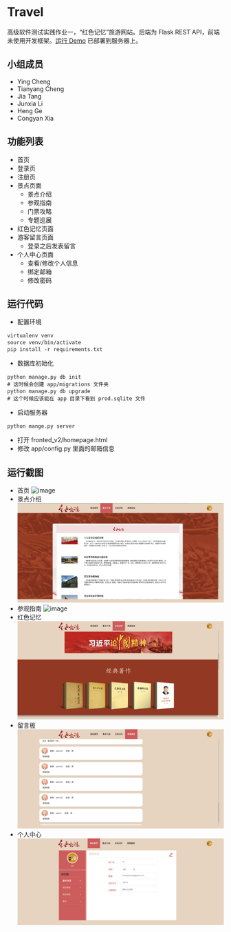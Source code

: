 # Travel

高级软件测试实践作业一，“红色记忆”旅游网站。后端为 Flask REST API，前端未使用开发框架。[运行 Demo](http://www.jnugeek.cn/static/homepage.html) 已部署到服务器上。

## 小组成员
- Ying Cheng
- Tianyang Cheng
- Jia Tang
- Junxia Li
- Heng Ge
- Congyan Xia

## 功能列表
- 首页
- 登录页
- 注册页
- 景点页面
    - 景点介绍
    - 参观指南
    - 门票攻略
    - 专题巡展
- 红色记忆页面
- 游客留言页面
    - 登录之后发表留言
- 个人中心页面
    - 查看/修改个人信息
    - 绑定邮箱
    - 修改密码
    
## 运行代码
- 配置环境
```
virtualenv venv
source venv/bin/activate
pip install -r requirements.txt
```
- 数据库初始化
```
python manage.py db init
# 这时候会创建 app/migrations 文件夹
python manage.py db upgrade
# 这个时候应该能在 app 目录下看到 prod.sqlite 文件
```
- 启动服务器
```
python mange.py server
```
- 打开 fronted_v2/homepage.html
- 修改 app/config.py 里面的邮箱信息

## 运行截图
- 首页
![image](https://github.com/Patrickctyyx/Travel/blob/master/posts/homepage.png)
- 景点介绍
![image](https://github.com/Patrickctyyx/Travel/blob/master/posts/introduction.png)
- 参观指南
![image](https://github.com/Patrickctyyx/Travel/blob/master/posts/guidance.png)
- 红色记忆
![image](https://github.com/Patrickctyyx/Travel/blob/master/posts/red_memory.png)
- 留言板
![image](https://github.com/Patrickctyyx/Travel/blob/master/posts/discuss.png)
- 个人中心
![image](https://github.com/Patrickctyyx/Travel/blob/master/posts/personal_center.png)
